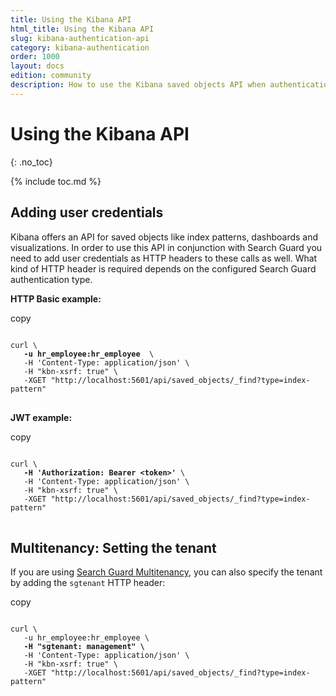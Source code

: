 ```yaml
---
title: Using the Kibana API
html_title: Using the Kibana API
slug: kibana-authentication-api
category: kibana-authentication
order: 1000
layout: docs
edition: community
description: How to use the Kibana saved objects API when authentication is configured.
---
```

<!---
Copyright 2019 floragunn GmbH
-->

# Using the Kibana API
{: .no_toc}

{% include toc.md %}

## Adding user credentials

Kibana offers an API for saved objects like index patterns, dashboards and visualizations. In order to use this API in conjunction with Search Guard you need to add user credentials as HTTP headers to these calls as well. What kind of HTTP header is required depends on the configured Search Guard authentication type. 

**HTTP Basic example:**

<div class="code-highlight " data-label="">
<span class="js-copy-to-clipboard copy-code">copy</span> 
<pre class="language-bash">
<code class=" js-code language-markup">
curl \
   <b>-u hr_employee:hr_employee </b> \
   -H 'Content-Type: application/json' \
   -H "kbn-xsrf: true" \
   -XGET "http://localhost:5601/api/saved_objects/_find?type=index-pattern"
</code>
</pre>
</div>

**JWT example:**

<div class="code-highlight " data-label="">
<span class="js-copy-to-clipboard copy-code">copy</span> 
<pre class="language-bash">
<code class=" js-code language-markup">
curl \
   <b>-H 'Authorization: Bearer &lt;token&gt;'</b> \
   -H 'Content-Type: application/json' \
   -H "kbn-xsrf: true" \
   -XGET "http://localhost:5601/api/saved_objects/_find?type=index-pattern"
</code>
</pre>
</div>

## Multitenancy: Setting the tenant

If you are using [Search Guard Multitenancy](../_docs_kibana/kibana_multitenancy.md), you can also specify the tenant by adding the `sgtenant` HTTP header:

<div class="code-highlight " data-label="">
<span class="js-copy-to-clipboard copy-code">copy</span> 
<pre class="language-bash">
<code class=" js-code language-markup">
curl \
   -u hr_employee:hr_employee \
   <b>-H "sgtenant: management" \</b>
   -H 'Content-Type: application/json' \
   -H "kbn-xsrf: true" \
   -XGET "http://localhost:5601/api/saved_objects/_find?type=index-pattern"
</code>
</pre>
</div>
